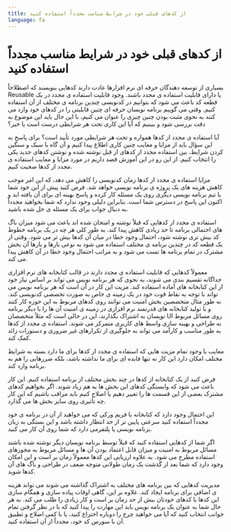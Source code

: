 ```yaml
---
title: از کدهای قبلی خود در شرایط مناسب مجدداً استفاده کنید
language: fa
---
```


# از کدهای قبلی خود در شرایط مناسب مجدداً استفاده کنید

بسیاری از توسعه دهندگان حرفه ای نرم افزارها عادت دارند کدهایی بنویسند که اصطلاحاً Reusable یا دارای قابلیت استفاده ی مجدد باشند. وجود قابلیت استفاده ی مجدد در یک قطعه کد باعث می شود که بتوانیم در کدنویسی چندین برنامه ی مختلف از آن استفاده کنیم. وقتی می گوییم برنامه نویسان حرفه ای چنین قابلیتی را در کدهای خود وارد می کنند به نحوی مثبت بودن چنین چیزی را عنوان می کنیم، با این حال باید این موضوع به دقت بررسی شود و ببینیم که آیا این کاری تحت هر شرایطی درست است یا خیر؟

آیا استفاده ی مجدد از کدها همواره و تحت هر شرایطی مورد تأیید است؟ برای پاسخ به این سؤال باید از مزایا و معایب چنین کاری اطلاع پیدا کنیم و آن گاه با سبک و سنگین کردن شرایط، بین استفاده مجدد از کدهای از قبل نوشته شده و نوشتن کدهای جدید یکی را انتخاب کنیم. از این رو در این آموزش قصد داریم در مورد مزایا و معایب استفاده ی مجدد از کدها صحبت کنیم.

مزایا
استفاده ی مجدد از کدها زمان کدنویسی را کاهش می دهد، که این امر موجب کاهش هزینه های یک پروژه ی برنامه نویسی خواهد شد. فرض کنید پیش از این خود شما یا تیم برنامه نویسی دیگری روی یک مسئله کار کرده و پاسخ بهینه ای برای آن یافته اید و اکنون این پاسخ در دسترس شما است. بنابراین دلیلی وجود ندارد که شما بخواهید مجدداً به دنبال جواب برای یک مسئله ی حل شده باشید.

استفاده ی مجدد از کدهایی که قبلاً نوشته و امتحان شده اند باعث می شود میزان باگ های احتمالی برنامه تا حد زیادی کاهش پیدا کند. به طور کلی هر چه در یک برنامه خطوط کد بیش تری نوشته شود، احتمال وجود خطا در میان آن کدها بیش تر می شود. وقتی از یک قطعه کد در چندین برنامه ی مختلف استفاده می شود به نوعی بارها و بارها آن بخش مشترک در تمام برنامه ها تست می شود و به مراتب احتمال وجود خطا در آن کاهش پیدا می کند.

معمولاً کدهایی که قابلیت استفاده ی مجدد دارند در قالب کتابخانه های نرم افزاری جداگانه تقسیم بندی می شوند، به نحوی که هر برنامه نویس می تواند بر اساس نیاز خود از این کتابخانه های آماده استفاده کند. مزیت این کار در آن است که هر برنامه نویس می تواند با توجه به نقاط قوت خود در یک زمینه ی خاص به صورت تخصصی کدنویسی کند. به طور مثال متخصصین بخش امنیت می توانند روی کدهای مربوط به این حوزه کار کنند و با تولید کتابخانه های قدرتمند نرم افزاری در زمینه ی امنیت آن ها را با دیگر برنامه نویسان به اشتراک بگذارند، این در حالی است که مثلاً متخصصان UI روی مسائل مربوط به طراحی و بهینه سازی واسط های کاربری متمرکز می شوند. استفاده ی مجدد از کدها به طور مناسب و کارآمد می تواند به جلوگیری از تکرارهای غیر ضروری و دستورات زائد کمک کند.

معایب
با وجود تمام مزیت هایی که استفاده ی مجدد از کدها برای ما دارد بسته به شرایط مختلف امکان دارد این کار نه تنها فایده ای برای ما نداشته باشد، بلکه ضررهایی را هم به برنامه وارد کند.

فرض کنید از یک کتابخانه از کدها در چند بخش مختلف از برنامه استفاده کنیم. این کار باعث می شود که وابستگی کدهای این بخش ها به هم زیاد شوند. اگر بخواهیم کدهای مشترک بعضی از این قسمت ها را تغییر دهیم یا اصلاح کنیم باید مراقب باشیم که این کار چه تأثیری روی سایر بخش ها می گذارد.

این احتمال وجود دارد که کتابخانه یا فریم ورکی که می خواهید از آن در برنامه ی خود مجدداً استفاده کنید سرعتی پایین تر از حد انتظار داشته باشد و این بستگی به زبان برنامه نویسی یا پلتفرمی دارد که شما روی آن کار می کنید.

اگر شما از کدهایی استفاده کنید که قبلاً توسط برنامه نویسان دیگر نوشته شده باشند مسائل مربوط به امنیت و میزان قابل اعتماد بودن آن ها و مسائل مربوط به مجوزهای استفاده مطرح می شود. به علاوه ارزیابی این کدها معمولاً زمان بر است و این امکان وجود دارد که شما بعد از گذشت یک زمان طولانی متوجه ضعف در طراحی و باگ های آن کدها شوید.

مدیریت کدهایی که بین برنامه های مختلف به اشتراک گذاشته می شوند می تواند هزینه ی اضافی برای برنامه ایجاد کند. علاوه بر این، گاهی اوقات پیاده سازی و همگام سازی این کدها با کدهای خودتان بیش از حد زمان بر است و کار زیادی را طلب می کند. به هر حال شما به عنوان یک برنامه نویس باید این مهارت را پیدا کنید که با در نظر گرفتن تمام جوانب انتخاب کنید که آیا می خواهید چرخ را دوباره اختراع کنید، یا با کمی اصلاح و تطبیق آن با سورس کد خود، مجدداً از آن استفاده کنید.
